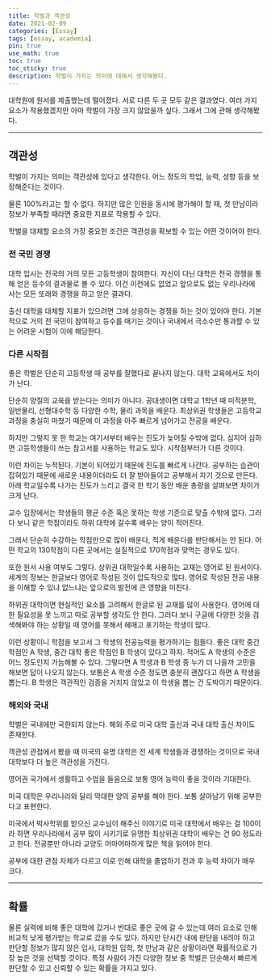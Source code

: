 ```yaml
---
title: 학벌과 객관성
date: 2021-02-09
categories: [Essay]
tags: [essay, academia]
pin: true
use_math: true
toc: true
toc_sticky: true
description: 학벌이 가지는 의미에 대해서 생각해봤다.
---
```


대학원에 원서를 제출했는데 떨어졌다. 서로 다른 두 곳 모두 같은 결과였다. 여러 가지 요소가 작용했겠지만 아마 학벌이 가장 크지 않았을까 싶다. 그래서 그에 관해 생각해봤다.

***

## __객관성__

학벌이 가지는 의미는 객관성에 있다고 생각한다. 어느 정도의 학업, 능력, 성향 등을 보장해준다는 것이다.

물론 100%라고는 할 수 없다. 하지만 많은 인원을 동시에 평가해야 할 때, 첫 만남이라 정보가 부족할 때라면 중요한 지표로 작용할 수 있다.

학벌을 대체할 요소의 가장 중요한 조건은 객관성을 확보할 수 있는 어떤 것이어야 한다.

### __전 국민 경쟁__

대학 입시는 전국의 거의 모든 고등학생이 참여한다. 자신이 다닌 대학은 전국 경쟁을 통해 얻은 등수의 결과물로 볼 수 있다. 이건 이전에도 없었고 앞으로도 없는 우리나라에 사는 모든 또래와 경쟁을 하고 얻은 결과다.

출신 대학을 대체할 지표가 있으려면 그에 상응하는 경쟁을 하는 것이 있어야 한다. 기본적으로 거의 전 국민이 참여하고 등수를 매기는 것이나 국내에서 극소수만 통과할 수 있는 어려운 시험이 이에 해당한다.

### __다른 시작점__

좋은 학벌은 단순히 고등학생 때 공부를 잘했다로 끝나지 않는다. 대학 교육에서도 차이가 난다.

단순히 양질의 교육을 받는다는 의미가 아니다. 공대생이면 대학교 1학년 때 미적분학, 일반물리, 선형대수학 등 다양한 수학, 물리 과목을 배운다. 최상위권 학생들은 고등학교 과정을 충실히 마쳤기 때문에 이 과정을 아주 빠르게 넘어가고 전공을 배운다.

하지만 그렇지 못 한 학교는 여기서부터 배우는 진도가 늦어질 수밖에 없다. 심지어 심하면 고등학생들이 쓰는 참고서를 사용하는 학교도 있다. 시작점부터가 다른 것이다.

이런 차이는 누적된다. 기본이 되어있기 때문에 진도를 빠르게 나간다. 공부하는 습관이 잡혀있기 때문에 새로운 내용이더라도 더 잘 받아들이고 공부해서 자기 것으로 만든다. 아래 학교일수록 나가는 진도가 느리고 결국 한 학기 동안 배운 총량을 살펴보면 차이가 크게 난다.

교수 입장에서는 학생들의 평균 수준 혹은 못하는 학생 기준으로 맞출 수밖에 없다. 그러다 보니 같은 학점이라도 하위 대학에 갈수록 배우는 양이 적어진다.

그래서 단순히 수강하는 학점만으로 많이 배운다, 적게 배운다를 판단해서는 안 된다. 어떤 학교의 130학점이 다른 곳에서는 실질적으로 170학점과 맞먹는 경우도 있다.

또한 원서 사용 여부도 그렇다. 상위권 대학일수록 사용하는 교재는 영어로 된 원서이다. 세계의 정보는 한글보다 영어로 작성된 것이 압도적으로 많다. 영어로 작성된 전공 내용을 이해할 수 있냐 없느냐는 앞으로의 발전에 큰 영향을 미친다.

하위권 대학이면 현실적인 요소를 고려해서 한글로 된 교재를 많이 사용한다. 영어에 대한 필요성을 못 느끼고 따로 공부할 생각도 안 한다. 그러다 보니 구글에 다양한 것을 검색해봐야 하는 상황일 때 영어를 못해서 헤매고 포기하는 학생이 많다.

이런 상황이니 학점을 보고서 그 학생의 전공능력을 평가하기는 힘들다. 좋은 대학 중간 학점인 A 학생, 중간 대학 좋은 학점인 B 학생이 있다고 하자. 적어도 A 학생의 수준은 어느 정도인지 가늠해볼 수 있다. 그렇다면 A 학생과 B 학생 중 누가 더 나을까 고민을 해보면 답이 나오지 않는다. 보통은 A 학생 수준 정도면 충분히 괜찮다고 하면 A 학생을 뽑는다. B 학생은 객관적인 검증을 거치지 않았고 이 학생을 뽑는 건 도박이기 때문이다.

### __해외와 국내__

학벌은 국내에만 국한되지 않는다. 해외 주로 미국 대학 출신과 국내 대학 출신 차이도 존재한다.

객관성 관점에서 봤을 때 미국의 유명 대학은 전 세계 학생들과 경쟁하는 것이므로 국내 대학보다 더 높은 객관성을 가진다.

영어권 국가에서 생활하고 수업을 들음으로 보통 영어 능력이 좋을 것이라 기대한다.

미국 대학은 우리나라와 달리 막대한 양의 공부를 해야 한다. 보통 살아남기 위해 공부한다고 표현한다.

미국에서 박사학위를 받으신 교수님이 해주신 이야기로 미국 대학에서 배우는 걸 100이라 하면 우리나라에서 공부 많이 시키기로 유명한 최상위권 대학이 배우는 건 90 정도라고 한다. 전공뿐만 아니라 교양도 어마어마하게 많은 책을 읽어야 한다.

공부에 대한 관점 자체가 다르고 이로 인해 대학을 졸업하기 전과 후 능력 차이가 매우 크다.

***

## __확률__

물론 실력에 비해 좋은 대학에 갔거나 반대로 좋은 곳에 갈 수 있는데 여러 요소로 인해 비교적 낮게 평가받는 학교로 갔을 수도 있다. 하지만 단시간 내에 판단을 내려야 하고 판단할 정보가 많지 않은 입사, 대학원 입학, 첫 만남과 같은 상황이라면 확률적으로 가장 높은 것을 선택할 것이다. 특정 사람이 가진 다양한 정보 중 학벌은 단순해서 빠르게 판단할 수 있고 신뢰할 수 있는 확률을 가지고 있다.
